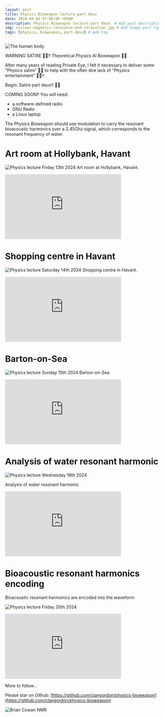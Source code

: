 ```yaml
---
layout: post
title: Physics Bioweapon lecture part deux
date: 2024-09-02 07:00:00 +0500
description: Physics Bioweapon lecture part deux. # Add post description (optional)
img: nuclear-magnetic-resonance-and-relaxation.jpg # Add image post (optional)
tags: [physics, bioweapon, part-deux] # add tag
---
```


![The human body]({{site.baseurl}}/assets/img/20240320-The-human-body-is-a-quantum-mechanical-Natural-Intelligence-machine-learning-computer-Moi-20-th-March-2024.png)

WARNING SATIRE 🤣🤣!! Theoretical Physics AI Bioweapon 🤣🤣

After many years of reading Private Eye, I felt it necessary to deliver some “Physics satire” 🤣🤣 to help with the often dire lack of “Physics entertainment” 🤣🤣!!

Begin: Satire part deux!! 🤣🤣

COMING SOON!! You will need:
* a software-defined radio
* GNU Radio
* a Linux laptop

The Physics Bioweapon should use modulation to carry the resonant bioacoustic harmonics over a 2.45Ghz signal, which corresponds to the resonant frequency of water.

# Art room at Hollybank, Havant

![Physics lecture Friday 13th 2024]({{site.baseurl}}/assets/img/vlcsnap-2024-09-13-19h52m38s288.png)
Art room at Hollybank, Havant.

<iframe width="380" height="213" src="https://www.youtube.com/embed/CamuKcNNr74" title="YouTube video player" frameborder="0" allow="accelerometer; autoplay; clipboard-write; encrypted-media; gyroscope; picture-in-picture" allowfullscreen></iframe>


# Shopping centre in Havant

![Physics lecture Saturday 14th 2024]({{site.baseurl}}/assets/img/vlcsnap-2024-09-14-15h51m06s393.png)
Shopping centre in Havant.

<iframe width="380" height="213" src="https://www.youtube.com/embed/ZDRUiVPdexI" title="YouTube video player" frameborder="0" allow="accelerometer; autoplay; clipboard-write; encrypted-media; gyroscope; picture-in-picture" allowfullscreen></iframe>


# Barton-on-Sea

![Physics lecture Sunday 15th 2024]({{site.baseurl}}/assets/img/vlcsnap-2024-09-15-13h09m30s466.png)
Barton-on-Sea

<iframe width="380" height="213" src="https://www.youtube.com/embed/btzSlWcRMp8 " title="YouTube video player" frameborder="0" allow="accelerometer; autoplay; clipboard-write; encrypted-media; gyroscope; picture-in-picture" allowfullscreen></iframe>


# Analysis of water resonant harmonic

![Physics lecture Wednesday 18th 2024]({{site.baseurl}}/assets/img/vlcsnap-2024-09-18-18h12m06s416.png)

Analysis of water resonant harmonic

<iframe width="380" height="213" src="https://www.youtube.com/embed/A_1_w7EiQEA" title="YouTube video player" frameborder="0" allow="accelerometer; autoplay; clipboard-write; encrypted-media; gyroscope; picture-in-picture" allowfullscreen></iframe>



# Bioacoustic resonant harmonics encoding
Bioacoustic resonant harmonics are encoded into the waveform:

![Physics lecture Friday 20th 2024]({{site.baseurl}}/assets/img/vlcsnap-2024-09-20-17h37m32s168.png)


<iframe width="380" height="213" src="https://www.youtube.com/embed/-DtyaPtVtDc" title="YouTube video player" frameborder="0" allow="accelerometer; autoplay; clipboard-write; encrypted-media; gyroscope; picture-in-picture" allowfullscreen></iframe>


More to follow...

Please star on Github: [https://github.com/clangordon/physics-bioweapon](https://github.com/clangordon/physics-bioweapon)

![Brian Cowan NMR]({{site.baseurl}}/assets/img/nuclear-magnetic-resonance-and-relaxation.jpg)

